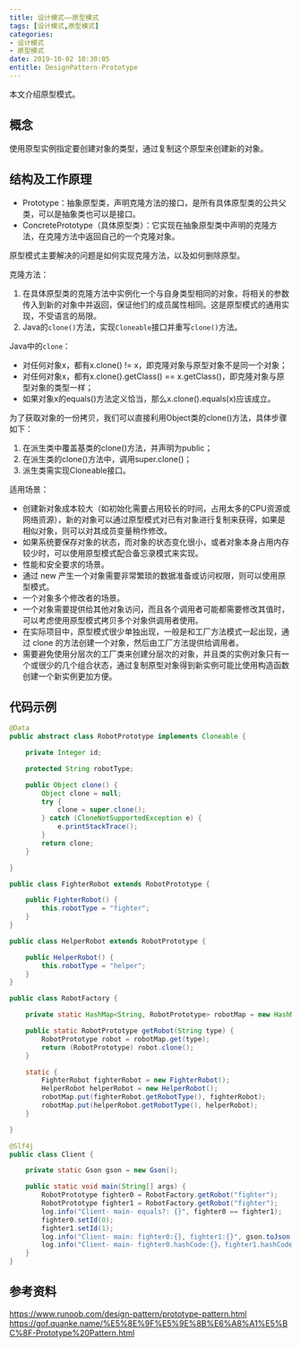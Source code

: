 ```yaml
---
title: 设计模式——原型模式
tags: [设计模式,原型模式]
categories:
- 设计模式
- 原型模式
date: 2019-10-02 10:30:05
entitle: DesignPattern-Prototype
---
```


本文介绍原型模式。

<!--more-->

## 概念

使用原型实例指定要创建对象的类型，通过复制这个原型来创建新的对象。

## 结构及工作原理


* Prototype：抽象原型类，声明克隆方法的接口，是所有具体原型类的公共父类，可以是抽象类也可以是接口。
* ConcretePrototype（具体原型类）：它实现在抽象原型类中声明的克隆方法，在克隆方法中返回自己的一个克隆对象。

原型模式主要解决的问题是如何实现克隆方法，以及如何删除原型。

克隆方法：
1. 在具体原型类的克隆方法中实例化一个与自身类型相同的对象，将相关的参数传入到新的对象中并返回，保证他们的成员属性相同。这是原型模式的通用实现，不受语言的局限。
2. Java的`clone()`方法，实现`Cloneable`接口并重写`clone()`方法。

Java中的`clone`：
* 对任何对象x，都有x.clone() != x，即克隆对象与原型对象不是同一个对象；
* 对任何对象x，都有x.clone().getClass() == x.getClass()，即克隆对象与原型对象的类型一样；
* 如果对象x的equals()方法定义恰当，那么x.clone().equals(x)应该成立。


为了获取对象的一份拷贝，我们可以直接利用Object类的clone()方法，具体步骤如下：
1. 在派生类中覆盖基类的clone()方法，并声明为public；
2. 在派生类的clone()方法中，调用super.clone()；
3. 派生类需实现Cloneable接口。

适用场景：
* 创建新对象成本较大（如初始化需要占用较长的时间，占用太多的CPU资源或网络资源），新的对象可以通过原型模式对已有对象进行复制来获得，如果是相似对象，则可以对其成员变量稍作修改。
* 如果系统要保存对象的状态，而对象的状态变化很小，或者对象本身占用内存较少时，可以使用原型模式配合备忘录模式来实现。
* 性能和安全要求的场景。
* 通过 new 产生一个对象需要非常繁琐的数据准备或访问权限，则可以使用原型模式。
* 一个对象多个修改者的场景。
* 一个对象需要提供给其他对象访问，而且各个调用者可能都需要修改其值时，可以考虑使用原型模式拷贝多个对象供调用者使用。
* 在实际项目中，原型模式很少单独出现，一般是和工厂方法模式一起出现，通过 clone 的方法创建一个对象，然后由工厂方法提供给调用者。
*  需要避免使用分层次的工厂类来创建分层次的对象，并且类的实例对象只有一个或很少的几个组合状态，通过复制原型对象得到新实例可能比使用构造函数创建一个新实例更加方便。


## 代码示例

```java
@Data
public abstract class RobotPrototype implements Cloneable {

    private Integer id;

    protected String robotType;

    public Object clone() {
        Object clone = null;
        try {
            clone = super.clone();
        } catch (CloneNotSupportedException e) {
            e.printStackTrace();
        }
        return clone;
    }

}
```

```java
public class FighterRobot extends RobotPrototype {

    public FighterRobot() {
        this.robotType = "fighter";
    }
}
```

```java
public class HelperRobot extends RobotPrototype {

    public HelperRobot() {
        this.robotType = "helper";
    }
}
```

```java
public class RobotFactory {

    private static HashMap<String, RobotPrototype> robotMap = new HashMap<>();

    public static RobotPrototype getRobot(String type) {
        RobotPrototype robot = robotMap.get(type);
        return (RobotPrototype) robot.clone();
    }

    static {
        FighterRobot fighterRobot = new FighterRobot();
        HelperRobot helperRobot = new HelperRobot();
        robotMap.put(fighterRobot.getRobotType(), fighterRobot);
        robotMap.put(helperRobot.getRobotType(), helperRobot);
    }

}
```

```java
@Slf4j
public class Client {

    private static Gson gson = new Gson();

    public static void main(String[] args) {
        RobotPrototype fighter0 = RobotFactory.getRobot("fighter");
        RobotPrototype fighter1 = RobotFactory.getRobot("fighter");
        log.info("Client- main- equals?: {}", fighter0 == fighter1);
        fighter0.setId(0);
        fighter1.setId(1);
        log.info("Client- main: fighter0:{}, fighter1:{}", gson.toJson(fighter0), gson.toJson(fighter1));
        log.info("Client- main- fighter0.hashCode:{}，fighter1.hashCode:{}", fighter0.hashCode(), fighter1.hashCode());
    }
}
```

## 参考资料
<https://www.runoob.com/design-pattern/prototype-pattern.html>
<https://gof.quanke.name/%E5%8E%9F%E5%9E%8B%E6%A8%A1%E5%BC%8F-Prototype%20Pattern.html>

